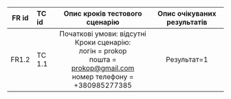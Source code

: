 |FR id|TC id|Опис кроків тестового сценарію|Опис очікуваних результатів|
|:-----:|:-----|:-----:|:-----:|
|FR1.2|TC 1.1|Початкові умови: відсутні<br> Кроки сценарію:<br> логін = prokop<br> пошта = prokop@gmail.com<br> номер телефону = +380985277385|Результат=1|
